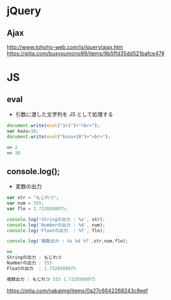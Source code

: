# jQuery
## Ajax
http://www.tohoho-web.com/js/jquery/ajax.htm
https://qiita.com/busyoumono99/items/9b5ffd35dd521bafce47¥

# JS
## eval
- 引数に渡した文字列を JS として処理する
```js
document.write(eval("1+1")+"<br>");
var kazu=10;
document.write(eval("kazu+20")+"<br>");

=> 2
=> 30
```

## console.log();
- 変数の出力
```js
var str = "もじれつ";
var num = 555;
var flo = 1.7320508075;

console.log('Stringの出力 : %s', str);
console.log('Numberの出力 : %d', num);
console.log('Floatの出力  : %f', flo);

console.log('複数出力 : %s %d %f',str,num,flo);

=>
Stringの出力 : もじれつ
Numberの出力 : 555
Floatの出力  : 1.7320508075

複数出力 : もじれつ 555 1.7320508075
```
https://qiita.com/nakajmg/items/0a27c6642268243c8eef
